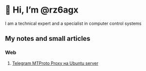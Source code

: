# 👋 Hi, I’m @rz6agx
I am a technical expert and a specialist in computer control systems

## My notes and small articles

### Web
1. [Telegram MTProto Proxy на Ubuntu server](docs/)
